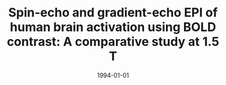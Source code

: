 ---
title: "Spin-echo and gradient-echo EPI of human brain activation using BOLD contrast: A comparative study at 1.5 T"
date: 1994-01-01
authors_string: Peter Bandettini, E. Wong, A. Jesmanowicz, R. Hinks, J. Hyde
authors:
   - Peter Bandettini
   - E. Wong
   - A. Jesmanowicz
   - R. Hinks
   - J. Hyde
author_ids:
   - peter_bandettini
journal: 'NMR in Biomedicine'
volume: 7
issue: 
pages: 20-Dec
book_title: ''
publisher: ''
abstract: ''
project_id: 
paper_url: 
doi: 
data_loc: ''
code_loc: ''
file: '/assets/publications//assets/publications/'
file_name: '/assets/publications/'
type: journal_article
pub_str: ' (1994) NMR in Biomedicine 7: 20-Dec'
layout: publication 
---